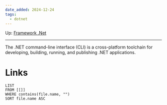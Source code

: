 ```yaml
---
date_added: 2024-12-24
tags:
  - dotnet
---
```

Up: [Framework .Net](Framework%20.Net.md)
___
  The .NET command-line interface (CLI) is a cross-platform toolchain for developing, building, running, and publishing .NET applications.
# Links
```dataview
LIST
FROM [[]]
WHERE contains(file.name, "")
SORT file.name ASC
```
